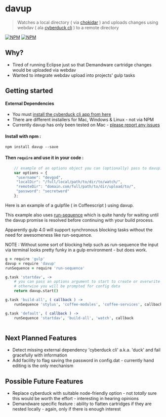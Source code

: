 # davup

> Watches a local directory ( via [chokidar](https://github.com/paulmillr/chokidar) ) and uploads changes using webdav ( ala [cyberduck cli](https://trac.cyberduck.io/wiki/help/en/howto/cli) ) to a remote directory

[![NPM](https://nodei.co/npm-dl/davup.png)](https://nodei.co/npm/davup/)
[![NPM](https://nodei.co/npm/davup.png?downloads=true&downloadRank=true&stars=true)](https://nodei.co/npm/davup/)


## Why?

* Tired of running Eclipse just so that Demandware cartridge changes would be uploaded via webdav
* Wanted to integrate webdav upload into projects' gulp tasks

## Getting started

#### External Dependencies

* You must [install the cyberduck cli app from here](https://trac.cyberduck.io/wiki/help/en/howto/cli)
* There are different installers for Mac, Windows & Linux - not via NPM
* Currently davup has only been tested on Mac - [please report any issues](https://github.com/rushkeldon/davup/issues)

#### Install with npm :

    npm install davup --save

#### Then `require` and use it in your code :

```javascript
    // example of an options object you can (optionally) pass to davup.start
    var options = {
     "username": "devgod",
     "localDir": "/full/local/path/to/dir/to/watch/",
     "remoteDir": "domain.com/full/path/to/dir/upload/to/",
     "password": "secretwerd"
    };

```
Here is an example of a gulpfile ( in Coffeescript ) using davup.

This example also uses [run-sequence](https://github.com/OverZealous/run-sequence) which is quite handy for waiting until the davup promise is resolved before continuing with your build process.

Apparently gulp 4.0 will support synchronous blocking tasks without the need for awesomeness like run-sequence.

NOTE : Without some sort of blocking help such as run-sequence the input via terminal looks pretty funky in a gulp environment - but does work.

```coffeescript
g = require 'gulp'
davup = require 'davup'
runSequence = require 'run-sequence'

g.task 'startdav', ->
    # you can pass an options argument to start to create or overwrite the config.dat file
    # otherwise you will be prompted for config data
    return davup.start()

g.task 'build-all', ( callback ) ->
    runSequence 'stylus', 'coffee-modules', 'coffee-services', callback

g.task 'default', ( callback ) ->
    runSequence 'startdav', 'build-all', 'watch', callback
    
```
## Next Planned Features

* Detect missing external dependency 'cyberduck cli' a.k.a. 'duck' and fail gracefully with information
* Add facility to flag saving the password in config.dat - currently hand editing is the only mechanism


## Possible Future Features

* Replace cyberduck with suitable node-friendly option - not *totally* sure this would be worth the effort - interesting in hearing opinions
* Demandware specific feature : ability to flatten cartridges if they are nested locally - again, only if there is enough interest
